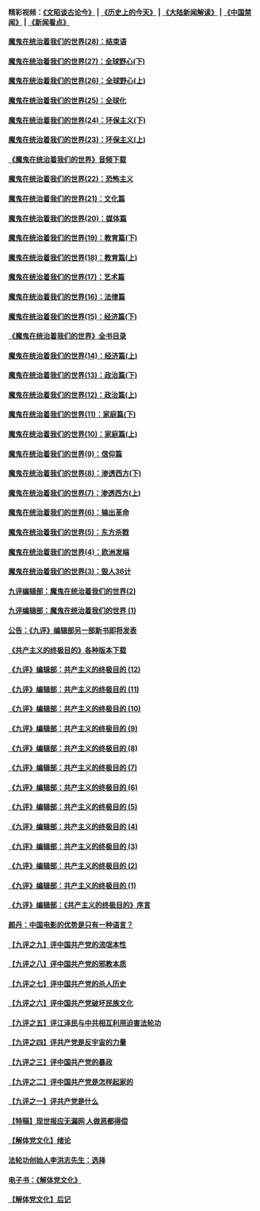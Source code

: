 #### 精彩视频：[《文昭谈古论今》](http://45.76.195.252/wenzhao) | [《历史上的今天》](http://45.76.195.252/today-in-history) | [《大陆新闻解读》](http://45.76.195.252/ntdtv-comedy) | [《中国禁闻》](http://45.76.195.252/ntdtv-news) | [《新闻看点》](http://45.76.195.252/news-insight) 

 #### [魔鬼在统治着我们的世界(28)：结束语](../pages/nsc422/n10936246.md?t=02152137) 

#### [魔鬼在统治着我们的世界(27)：全球野心(下)](../pages/nsc422/n10928319.md?t=02152137) 

#### [魔鬼在统治着我们的世界(26)：全球野心(上)](../pages/nsc422/n10900318.md?t=02152137) 

#### [魔鬼在统治着我们的世界(25)：全球化](../pages/nsc422/n10788205.md?t=02152137) 

#### [魔鬼在统治着我们的世界(24)：环保主义(下)](../pages/nsc422/n10695307.md?t=02152137) 

#### [魔鬼在统治着我们的世界(23)：环保主义(上)](../pages/nsc422/n10688613.md?t=02152137) 

#### [《魔鬼在统治着我们的世界》音频下载](../pages/nsc422/n10635553.md?t=02152137) 

#### [魔鬼在统治着我们的世界(22)：恐怖主义](../pages/nsc422/n10614727.md?t=02152137) 

#### [魔鬼在统治着我们的世界(21)：文化篇](../pages/nsc422/n10597706.md?t=02152137) 

#### [魔鬼在统治着我们的世界(20)：媒体篇](../pages/nsc422/n10586579.md?t=02152137) 

#### [魔鬼在统治着我们的世界(19)：教育篇(下)](../pages/nsc422/n10564808.md?t=02152137) 

#### [魔鬼在统治着我们的世界(18)：教育篇(上)](../pages/nsc422/n10526970.md?t=02152137) 

#### [魔鬼在统治着我们的世界(17)：艺术篇](../pages/nsc422/n10499093.md?t=02152137) 

#### [魔鬼在统治着我们的世界(16)：法律篇](../pages/nsc422/n10485969.md?t=02152137) 

#### [魔鬼在统治着我们的世界(15)：经济篇(下)](../pages/nsc422/n10469975.md?t=02152137) 

#### [《魔鬼在统治着我们的世界》全书目录](../pages/nsc422/n10464261.md?t=02152137) 

#### [魔鬼在统治着我们的世界(14)：经济篇(上)](../pages/nsc422/n10457370.md?t=02152137) 

#### [魔鬼在统治着我们的世界(13)：政治篇(下)](../pages/nsc422/n10448270.md?t=02152137) 

#### [魔鬼在统治着我们的世界(12)：政治篇(上)](../pages/nsc422/n10444576.md?t=02152137) 

#### [魔鬼在统治着我们的世界(11)：家庭篇(下)](../pages/nsc422/n10440961.md?t=02152137) 

#### [魔鬼在统治着我们的世界(10)：家庭篇(上)](../pages/nsc422/n10435448.md?t=02152137) 

#### [魔鬼在统治着我们的世界(9)：信仰篇](../pages/nsc422/n10432159.md?t=02152137) 

#### [魔鬼在统治着我们的世界(8)：渗透西方(下)](../pages/nsc422/n10429603.md?t=02152137) 

#### [魔鬼在统治着我们的世界(7)：渗透西方(上)](../pages/nsc422/n10426013.md?t=02152137) 

#### [魔鬼在统治着我们的世界(6)：输出革命](../pages/nsc422/n10421536.md?t=02152137) 

#### [魔鬼在统治着我们的世界(5)：东方杀戮](../pages/nsc422/n10417707.md?t=02152137) 

#### [魔鬼在统治着我们的世界(4)：欧洲发端](../pages/nsc422/n10414890.md?t=02152137) 

#### [魔鬼在统治着我们的世界(3)：毁人36计](../pages/nsc422/n10411583.md?t=02152137) 

#### [九评编辑部：魔鬼在统治着我们的世界(2)](../pages/nsc422/n10410036.md?t=02152137) 

#### [九评编辑部：魔鬼在统治着我们的世界 (1)](../pages/nsc422/n10406825.md?t=02152137) 

#### [公告：《九评》编辑部另一部新书即将发表](../pages/nsc422/n10405104.md?t=02152137) 

#### [《共产主义的终极目的》各种版本下载](../pages/nsc422/n10022138.md?t=02152137) 

#### [《九评》编辑部：共产主义的终极目的 (12)](../pages/nsc422/n9933272.md?t=02152137) 

#### [《九评》编辑部：共产主义的终极目的 (11)](../pages/nsc422/n9924973.md?t=02152137) 

#### [《九评》编辑部：共产主义的终极目的 (10)](../pages/nsc422/n9920883.md?t=02152137) 

#### [《九评》编辑部：共产主义的终极目的 (9)](../pages/nsc422/n9916363.md?t=02152137) 

#### [《九评》编辑部：共产主义的终极目的 (8)](../pages/nsc422/n9912488.md?t=02152137) 

#### [《九评》编辑部：共产主义的终极目的 (7)](../pages/nsc422/n9901176.md?t=02152137) 

#### [《九评》编辑部：共产主义的终极目的 (6)](../pages/nsc422/n9899359.md?t=02152137) 

#### [《九评》编辑部：共产主义的终极目的 (5)](../pages/nsc422/n9893174.md?t=02152137) 

#### [《九评》编辑部：共产主义的终极目的 (4)](../pages/nsc422/n9891246.md?t=02152137) 

#### [《九评》编辑部：共产主义的终极目的 (3)](../pages/nsc422/n9879879.md?t=02152137) 

#### [《九评》编辑部：共产主义的终极目的 (2)](../pages/nsc422/n9876205.md?t=02152137) 

#### [《九评》编辑部：共产主义的终极目的 (1)](../pages/nsc422/n9865857.md?t=02152137) 

#### [《九评》编辑部：《共产主义的终极目的》序言](../pages/nsc422/n9862666.md?t=02152137) 

#### [颜丹：中国电影的优势是只有一种语言？](../pages/nsc422/n9583062.md?t=02152137) 

#### [【九评之九】评中国共产党的流氓本性](../pages/nsc422/n737542.md?t=02152137) 

#### [【九评之八】评中国共产党的邪教本质](../pages/nsc422/n735942.md?t=02152137) 

#### [【九评之七】评中国共产党的杀人历史](../pages/nsc422/n733806.md?t=02152137) 

#### [【九评之六】评中国共产党破坏民族文化](../pages/nsc422/n731667.md?t=02152137) 

#### [【九评之五】评江泽民与中共相互利用迫害法轮功](../pages/nsc422/n730058.md?t=02152137) 

#### [【九评之四】评共产党是反宇宙的力量](../pages/nsc422/n727814.md?t=02152137) 

#### [【九评之三】评中国共产党的暴政](../pages/nsc422/n725597.md?t=02152137) 

#### [【九评之二】评中国共产党是怎样起家的](../pages/nsc422/n723946.md?t=02152137) 

#### [【九评之一】评共产党是什么](../pages/nsc422/n722529.md?t=02152137) 

#### [【特稿】现世报应无漏网 人做恶都得偿](../pages/nsc422/n4215167.md?t=02152137) 

#### [【解体党文化】绪论](../pages/nsc422/n1449356.md?t=02152137) 

#### [法轮功创始人李洪志先生：选择](../pages/nsc422/n3580738.md?t=02152137) 

#### [电子书：《解体党文化》](../pages/nsc422/n1573484.md?t=02152137) 

#### [【解体党文化】后记](../pages/nsc422/n1531999.md?t=02152137) 

